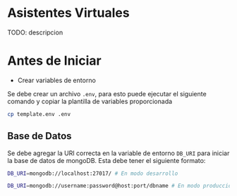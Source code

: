 # Asistentes Virtuales

TODO: descripcion

# Antes de Iniciar

- Crear variables de entorno

Se debe crear un archivo `.env`, para esto puede ejecutar el siguiente comando y copiar
la plantilla de variables proporcionada

```sh
cp template.env .env
```

## Base de Datos

Se debe agregar la URI correcta en la variable de entorno `DB_URI` para iniciar la base de datos de mongoDB. Esta debe tener el siguiente formato:

```sh
DB_URI=mongodb://localhost:27017/ # En modo desarrollo

DB_URI=mongodb://username:password@host:port/dbname # En modo produccion
```

